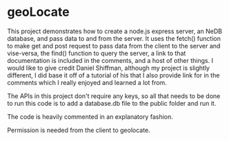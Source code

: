 # geoLocate
This project demonstrates how to create a node.js express server, an NeDB database, and pass data to and from the server. It uses the fetch() function to make get and post request to pass data from the client to the server and vise-versa, the find() function to query the server, a link to that documentation is included in the comments, and a host of other things. I would like to give credit Daniel Shiffman, although my project is slightly different, I did base it off of a tutorial of his that I also provide link for in the comments which I really enjoyed and learned a lot from.

The APIs in this project don't require any keys, so all that needs to be done to run this code is to add a database.db file to the public folder and run it.

The code is heavily commented in an explanatory fashion.

Permission is needed from the client to geolocate.
